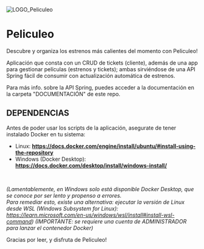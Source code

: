 <img src="https://i.imgur.com/vzOycZh.png" alt="LOGO_Peliculeo"/>

# Peliculeo
Descubre y organiza los estrenos más calientes del momento con Peliculeo!

Aplicación que consta con un CRUD de tickets (cliente), además de una app para gestionar películas (estrenos y tickets); ambas sirviéndose de una API Spring fácil de consumir con actualización automática de estrenos.

Para más info. sobre la API Spring, puedes acceder a la documentación en la carpeta "DOCUMENTACIÓN" de este repo.


## DEPENDENCIAS
Antes de poder usar los scripts de la aplicación, asegurate de tener instalado Docker en tu sistema:
  - Linux: <b>https://docs.docker.com/engine/install/ubuntu/#install-using-the-repository</b>
  - Windows (Docker Desktop): <b>https://docs.docker.com/desktop/install/windows-install/</b>
<br>

<em>(Lamentablemente, en Windows solo está disponible Docker Desktop, que se conoce por ser lento y propenso a errores. <br>
Para remediar esto, existe una alternativa: ejecutar la versión de Linux desde WSL (Windows Subsystem for Linux): https://learn.microsoft.com/en-us/windows/wsl/install#install-wsl-command) (IMPORTANTE: se requiere una cuenta de ADMINISTRADOR para lanzar el contenedor Docker)</em>

Gracias por leer, y disfruta de Peliculeo!
